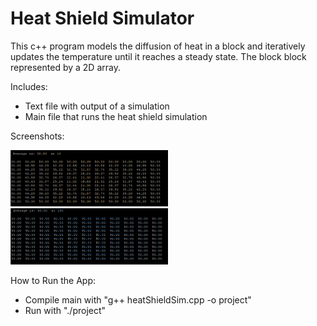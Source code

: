 # Heat Shield Simulator

This c++ program models the diffusion of heat in a block and iteratively updates the temperature until it reaches a steady state. The block block represented by a 2D array.

Includes:
- Text file with output of a simulation
- Main file that runs the heat shield simulation


Screenshots: 

<div display="flex">
<img src="/pictures/Screenshot_1.png" alt="Image 1" width="50%" />
<img src="/pictures/Screenshot_2.png" alt="Image 2" width="50%"/>
</div>


How to Run the App:
- Compile main with "g++ heatShieldSim.cpp -o project"
- Run with "./project"
